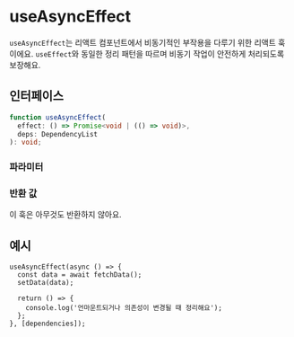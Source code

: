 # useAsyncEffect

`useAsyncEffect`는 리액트 컴포넌트에서 비동기적인 부작용을 다루기 위한 리액트 훅이에요. `useEffect`와 동일한 정리 패턴을 따르며 비동기 작업이 안전하게 처리되도록 보장해요.

## 인터페이스

```ts
function useAsyncEffect(
  effect: () => Promise<void | (() => void)>,
  deps: DependencyList
): void;
```

### 파라미터

<Interface
  name="effect"
  type="() => Promise<void | (() => void)>"
  description="<code>useEffect</code> 패턴에서 실행되는 비동기 함수예요. 이 함수는 선택적으로 정리 함수를 반환할 수 있어요."
/>

<Interface
  name="deps"
  type="DependencyList"
  description="의존성 배열이에요. 이 배열의 값이 변경될 때마다 효과가 재실행돼요. 생략하면, 컴포넌트가 마운트될 때 한 번만 실행돼요."
/>

### 반환 값

이 훅은 아무것도 반환하지 않아요.

## 예시

```tsx
useAsyncEffect(async () => {
  const data = await fetchData();
  setData(data);

  return () => {
    console.log('언마운트되거나 의존성이 변경될 때 정리해요');
  };
}, [dependencies]);
```
